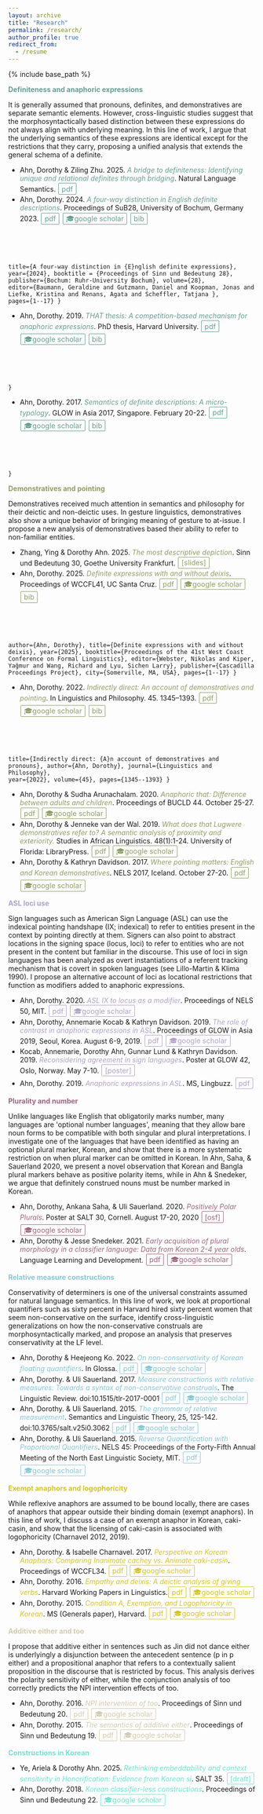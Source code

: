 ```yaml
---
layout: archive
title: "Research"
permalink: /research/
author_profile: true
redirect_from:
  - /resume
---
```


<script>
  function toggleBib(button) {
    const bib = button.nextElementSibling;
    bib.classList.toggle('visible');
  }
</script>


{% include base_path %}

<style>
  /* ---- Base button style ---- */
  a.definiteness,
  a.demonstrative,
  a.loci,
  a.plurality,
  a.quantifiers,
  a.anaphors,
  a.either,
  a.honorificity,
  a.verbs,
  a.korean {
    display: inline-block;
    padding: 0.15em 0.4em;         /* smaller padding = tighter box */
    margin: 0.1em;
    border: 1px solid currentColor;
    border-radius: 2px;            /* almost square corners */
    text-decoration: none;
    font-size: 0.9rem;
    font-family: -apple-system, BlinkMacSystemFont, "Segoe UI", Roboto, "Helvetica Neue", Arial;
    line-height: 1.2;
    transition: all 0.15s ease;
  }

  /* ---- Individual colors ---- */
  .definiteness { color: #679e90; }
  .demonstrative { color: #8f9e67; }
  .loci { color: #b1a2c7; }
  .plurality { color: #9e677d; }
  .quantifiers { color: #88c7d6; }
  .anaphors { color: #d6c329; }
  .either { color: #d3ccaf; }
  .honorificity { color: #679e8a; }
  .verbs { color: #67919e; }
  .korean { color: #6ee5d1; }

  /* ---- Hover/focus effect ---- */
  a.definiteness:hover,
  a.definiteness:focus { background-color: #679e90; color: white; }

  a.demonstrative:hover,
  a.demonstrative:focus { background-color: #8f9e67; color: white; }

  a.loci:hover,
  a.loci:focus { background-color: #b1a2c7; color: white; }

  a.plurality:hover,
  a.plurality:focus { background-color: #9e677d; color: white; }

  a.quantifiers:hover,
  a.quantifiers:focus { background-color: #88c7d6; color: white; }

  a.anaphors:hover,
  a.anaphors:focus { background-color: #d6c329; color: white; }

  a.either:hover,
  a.either:focus { background-color: #d3ccaf; color: #333; }

  a.honorificity:hover,
  a.honorificity:focus { background-color: #679e8a; color: white; }

  a.verbs:hover,
  a.verbs:focus { background-color: #67919e; color: white; }

  a.korean:hover,
  a.korean:focus { background-color: #6ee5d1; color: #003333; }

  /* Optional: subtle lift */
  a.definiteness:hover,
  a.demonstrative:hover,
  a.loci:hover,
  a.plurality:hover,
  a.quantifiers:hover,
  a.anaphors:hover,
  a.either:hover,
  a.honorificity:hover,
  a.verbs:hover,
  a.korean:hover {
    transform: translateY(-1px);
  }



  /* Bib box styling */
  .bib-entry {
    opacity: 0;
    max-height: 0;
    overflow: hidden;
    white-space: pre;
    font-family: monospace;
    background-color: #f6f6f6;
    border: 1px solid #ddd;
    margin-top: 6px;
    border-radius: 4px;
    transition: all 0.25s ease;
  }

  .bib-entry.visible {
    opacity: 1;
    max-height: 500px;
    padding: 8px;
  }
</style>




**<span class="definiteness">Definiteness and anaphoric expressions</span>**

It is generally assumed that pronouns, definites, and demonstratives are separate semantic elements. However, cross-linguistic studies suggest that the morphosyntactically based distinction between these expressions do not always align with underlying meaning. In this line of work, I argue that the underlying semantics of these expressions are identical except for the restrictions that they carry, proposing a unified analysis that extends the general schema of a definite.

- Ahn, Dorothy & Ziling Zhu. 2025. <em class="definiteness">A bridge to definiteness: Identifying unique and relational definites through bridging</em>. Natural Language Semantics. <a href="https://link.springer.com/article/10.1007/s11050-025-09237-8" class="definiteness">pdf</a>
- Ahn, Dorothy. 2024. <em class="definiteness">A four-way distinction in English definite descriptions</em>. Proceedings of SuB28, University of Bochum, Germany 2023. <a href="https://ojs.ub.uni-konstanz.de/sub/index.php/sub/article/view/1104" class="definiteness">pdf</a> <a href="https://scholar.google.com/citations?view_op=view_citation&hl=en&user=caKoCk4AAAAJ&cstart=20&pagesize=80&citation_for_view=caKoCk4AAAAJ:qjMakFHDy7sC" class="definiteness">🎓google scholar</a> <a href="javascript:void(0);" class="definiteness" onclick="toggleBib(this)">
    bib
  </a>
  <pre div class="bib-entry"><code>@incollection{ahn2024definite,
    author={Ahn, Dorothy},
title={A four-way distinction in {E}nglish definite expressions},
year={2024},
    booktitle = {Proceedings of Sinn und Bedeutung 28},
publisher={Bochum: Ruhr-University Bochum},
volume={28},
editor={Baumann, Geraldine and Gutzmann, Daniel  and Koopman, Jonas  and Liefke, Kristina  and Renans, Agata  and Scheffler, Tatjana },
pages={1--17}
} 
</code></pre>
- Ahn, Dorothy. 2019. <em class="definiteness">THAT thesis: A competition-based mechanism for anaphoric expressions</em>. PhD thesis, Harvard University. <a href="https://ling.auf.net/lingbuzz/004742" class="definiteness">pdf</a> <a href="https://scholar.google.com/citations?view_op=view_citation&hl=en&user=caKoCk4AAAAJ&citation_for_view=caKoCk4AAAAJ:UebtZRa9Y70C" class="definiteness">🎓google scholar</a> <a href="javascript:void(0);" class="definiteness" onclick="toggleBib(this)">
    bib
  </a>
  <pre div class="bib-entry"><code>@phdthesis{ahn2019thatthesis,
    title={{\textit{THAT}} thesis: {A} competition mechanism for anaphoric expressions},
    author={Ahn, Dorothy},
    year={2019},
    school={Harvard University}
}
</code></pre>
- Ahn, Dorothy. 2017. <em class="definiteness">Semantics of definite descriptions: A micro-typology</em>. GLOW in Asia 2017, Singapore. February 20-22. <a href="https://glowlinguistics.org/asia11/wp-content/uploads/sites/3/2017/11/v1-ahn.pdf" class="definiteness">pdf</a> <a href="https://scholar.google.com/citations?view_op=view_citation&hl=en&user=caKoCk4AAAAJ&citation_for_view=caKoCk4AAAAJ:_FxGoFyzp5QC" class="definiteness">🎓google scholar</a> 
  <a href="javascript:void(0);" class="definiteness" onclick="toggleBib(this)">
    bib
  </a>
  <pre div class="bib-entry"><code>@inproceedings{ahn2017typology,
  title={Definite and demonstrative descriptions: a micro-typology},
  author={Ahn, Dorothy},
  booktitle={Proceedings of {Generative Linguistics in the Old World in Asia 11}},
  volume = 1,
  publisher = {MIT Working Papers in Linguistics},
  editor={Erlewine, Michael Yoshitaka},
  year = {2017},
  pages={33--48}
}
</code></pre>

**<span class="demonstrative">Demonstratives and pointing</span>**

Demonstratives received much attention in semantics and philosophy for their deictic and non-deictic uses. In gesture linguistics, demonstratives also show a unique behavior of bringing meaning of gesture to at-issue. I propose a new analysis of demonstratives based their ability to refer to non-familiar entities.

- Zhang, Ying & Dorothy Ahn. 2025. <em class="demonstrative">The most descriptive depiction</em>. Sinn und Bedeutung 30, Goethe University Frankfurt. <a href="https://doroahn.github.io/files/zhang-ahn-most-descriptive-depiction.pdf" class="demonstrative">[slides]</a>
- Ahn, Dorothy. 2025. <em class="demonstrative">Definite expressions with and without deixis</em>. Proceedings of WCCFL41, UC Santa Cruz. <a href="https://www.lingref.com/cpp/wccfl/41/paper3727.pdf" class="demonstrative">pdf</a> <a href="https://scholar.google.com/citations?view_op=view_citation&hl=en&user=caKoCk4AAAAJ&cstart=20&pagesize=80&citation_for_view=caKoCk4AAAAJ:zYLM7Y9cAGgC" class="demonstrative">🎓google scholar</a> <a href="javascript:void(0);" class="demonstrative" onclick="toggleBib(this)">
    bib
  </a>
  <pre div class="bib-entry"><code>@incollection{ahn2023deixis,
author={Ahn, Dorothy},
title={Definite expressions with and without deixis},
year={2025},
booktitle={Proceedings of the 41st West Coast Conference on Formal Linguistics},
editor={Webster, Nikolas  and Kiper, Yağmur  and Wang, Richard and Lyu, Sichen Larry},
publisher={Cascadilla Proceedings Project},
city={Somerville, MA, USA},
pages={1--17}
}
</code></pre>
- Ahn, Dorothy. 2022. <em class="demonstrative">Indirectly direct: An account of demonstratives and pointing</em>. In Linguistics and Philosophy. 45. 1345–1393. <a href="https://link.springer.com/article/10.1007/s10988-022-09350-5" class="demonstrative">pdf</a> <a href="https://scholar.google.com/citations?view_op=view_citation&hl=en&user=caKoCk4AAAAJ&citation_for_view=caKoCk4AAAAJ:Se3iqnhoufwC" class="demonstrative">🎓google scholar</a> <a href="javascript:void(0);" class="demonstrative" onclick="toggleBib(this)">
    bib
  </a>
  <pre div class="bib-entry"><code>@article{ahn2022indirect,
title={Indirectly direct: {A}n account of demonstratives and pronouns},
author={Ahn, Dorothy},
journal={Linguistics and Philosophy},
year={2022},
volume={45},
pages={1345--1393}
}
</code></pre>
- Ahn, Dorothy & Sudha Arunachalam. 2020. <em class="demonstrative">Anaphoric that: Difference between adults and children</em>. Proceedings of BUCLD 44. October 25-27. <a href="https://www.lingref.com/bucld/44/BUCLD44-03.pdf" class="demonstrative">pdf</a> <a href="https://scholar.google.com/citations?view_op=view_citation&hl=en&user=caKoCk4AAAAJ&citation_for_view=caKoCk4AAAAJ:Y0pCki6q_DkC" class="demonstrative">🎓google scholar</a>
- Ahn, Dorothy & Jenneke van der Wal. 2019. <em class="demonstrative">What does that Lugwere demonstratives refer to? A semantic analysis of proximity and exteriority.</em> Studies in African Linguistics. 48(1):1-24. University of Florida: LibraryPress. <a href="https://journals.flvc.org/sal/article/view/114927" class="demonstrative">pdf</a> <a href="https://scholar.google.com/citations?view_op=view_citation&hl=en&user=caKoCk4AAAAJ&citation_for_view=caKoCk4AAAAJ:kNdYIx-mwKoC" class="demonstrative">🎓google scholar</a>
- Ahn, Dorothy & Kathryn Davidson. 2017. <em class="demonstrative">Where pointing matters: English and Korean demonstratives</em>. NELS 2017, Iceland. October 27-20. <a href="/files/ahndavidson20217.pdf" class="demonstrative">pdf</a> <a href="https://scholar.google.com/citations?view_op=view_citation&hl=en&user=caKoCk4AAAAJ&citation_for_view=caKoCk4AAAAJ:u-x6o8ySG0sC" class="demonstrative">🎓google scholar</a>

**<span class="loci">ASL loci use</span>**

Sign languages such as American Sign Language (ASL) can use the indexical pointing handshape (IX; indexical) to refer to entities present in the context by pointing directly at them. Signers can also point to abstract locations in the signing space (locus, loci) to refer to entities who are not present in the content but familiar in the discourse. This use of loci in sign languages has been analyzed as overt instantiations of a referent tracking mechanism that is covert in spoken languages (see Lillo-Martin & Klima 1990). I propose an alternative account of loci as locational restrictions that function as modifiers added to anaphoric expressions.

- Ahn, Dorothy. 2020. <em class="loci">ASL IX to locus as a modifier</em>. Proceedings of NELS 50, MIT. <a href="https://www.dorothyahn.com/_files/ugd/697a33_645cbf2a52224f70b05f86d03b4330cb.pdf" class="loci">pdf</a> <a href="https://scholar.google.com/citations?view_op=view_citation&hl=en&user=caKoCk4AAAAJ&citation_for_view=caKoCk4AAAAJ:LkGwnXOMwfcC" class="loci">🎓google scholar</a>
- Ahn, Dorothy, Annemarie Kocab & Kathryn Davidson. 2019. <em class="loci">The role of contrast in anaphoric expressions in ASL</em>. Proceedings of GLOW in Asia 2019, Seoul, Korea. August 6-9, 2019. <a href="https://www.dorothyahn.com/_files/ugd/697a33_cac4bd55c4ca4b67a03003da9c66d89e.pdf" class="loci">pdf</a> <a href="https://scholar.google.com/citations?view_op=view_citation&hl=en&user=caKoCk4AAAAJ&cstart=20&pagesize=80&citation_for_view=caKoCk4AAAAJ:4TOpqqG69KYC" class="loci">🎓google scholar</a>
- Kocab, Annemarie, Dorothy Ahn, Gunnar Lund & Kathryn Davidson. 2019. <em class="loci">Reconsidering agreement in sign languages</em>. Poster at GLOW 42, Oslo, Norway. May 7-10. <a href="https://www.dorothyahn.com/_files/ugd/697a33_b47654000d8e4d66887df8a8b85c6a0a.pdf" class="loci">[poster]</a>
- Ahn, Dorothy. 2019. <em class="loci">Anaphoric expressions in ASL</em>. MS, Lingbuzz. <a href="https://ling.auf.net/lingbuzz/004594" class="loci">pdf</a>

**<span class="plurality">Plurality and number</span>**

Unlike languages like English that obligatorily marks number, many languages are 'optional number languages', meaning that they allow bare noun forms to be compatible with both singular and plural interpretations. I investigate one of the languages that have been identified as having an optional plural marker, Korean, and show that there is a more systematic restriction on when plural marker can be omitted in Korean. In Ahn, Saha, & Sauerland 2020, we present a novel observation that Korean and Bangla plural markers behave as positive polarity items, while in Ahn & Snedeker, we argue that definitely construed nouns must be number marked in Korean.

- Ahn, Dorothy, Ankana Saha, & Uli Sauerland. 2020. <em class="plurality">Positively Polar Plurals</em>. Poster at SALT 30, Cornell. August 17-20, 2020 <a href="https://osf.io/7dtbw/" class="plurality">[osf]</a> <a href="https://scholar.google.com/citations?view_op=view_citation&hl=en&user=caKoCk4AAAAJ&citation_for_view=caKoCk4AAAAJ:5nxA0vEk-isC" class="plurality">🎓google scholar</a>
- Ahn, Dorothy & Jesse Snedeker. 2021. <em class="plurality">Early acquisition of plural morphology in a classifier language: Data from Korean 2-4 year olds</em>. Language Learning and Development. <a href="https://www.tandfonline.com/eprint/JDYWNDGUDDEFT3T82K6V/full?target=10.1080/15475441.2021.1922280" class="plurality">pdf</a> <a href="https://scholar.google.com/citations?view_op=view_citation&hl=en&user=caKoCk4AAAAJ&citation_for_view=caKoCk4AAAAJ:WF5omc3nYNoC" class="plurality">🎓google scholar</a>

**​<span class="quantifiers">Relative measure constructions</span>**

Conservativity of determiners is one of the universal constraints assumed for natural language semantics. In this line of work, we look at proportional quantifiers such as sixty percent in Harvard hired sixty percent women that seem non-conservative on the surface, identify cross-linguistic generalizations on how the non-conservative construals are morphosyntactically marked, and propose an analysis that preserves conservativity at the LF level.

- Ahn, Dorothy & Heejeong Ko. 2022. <em class="quantifiers">On non-conservativity of Korean floating quantifiers​</em>. In Glossa. <a href="https://www.glossa-journal.org/article/id/5776/" class="quantifiers">pdf</a> <a href="https://scholar.google.com/citations?view_op=view_citation&hl=en&user=caKoCk4AAAAJ&citation_for_view=caKoCk4AAAAJ:W7OEmFMy1HYC" class="quantifiers">🎓google scholar</a>
- Ahn, Dorothy. & Uli Sauerland. 2017. <em class="quantifiers">Measure constructions with relative measures: Towards a syntax of non-conservative construals</em>. The Linguistic Review. doi:10.1515/tlr-2017-0001 <a href="https://www.degruyterbrill.com/document/doi/10.1515/tlr-2017-0001/html" class="quantifiers">pdf</a> <a href="https://scholar.google.com/citations?view_op=view_citation&hl=en&user=caKoCk4AAAAJ&citation_for_view=caKoCk4AAAAJ:3fE2CSJIrl8C" class="quantifiers">🎓google scholar</a>
- Ahn, Dorothy. & Uli Sauerland. 2015. <em class="quantifiers">The grammar of relative measurement</em>. Semantics and Linguistic Theory, 25, 125-142. doi:10.3765/salt.v25i0.3062 <a href="https://journals.linguisticsociety.org/proceedings/index.php/SALT/article/view/25.125" class="quantifiers">pdf</a> <a href="https://scholar.google.com/citations?view_op=view_citation&hl=en&user=caKoCk4AAAAJ&citation_for_view=caKoCk4AAAAJ:2osOgNQ5qMEC" class="quantifiers">🎓google scholar</a>
- Ahn, Dorothy. & Uli Sauerland. 2015. <em class="quantifiers">Reverse Quantification with Proportional Quantifiers</em>. NELS 45: Proceedings of the Forty-Fifth Annual Meeting of the North East Linguistic Society, MIT. <a href="https://www.dorothyahn.com/_files/ugd/697a33_5fa95a929a284f1aa471761ebfb22685.pdf" class="quantifiers">pdf</a> <a href="https://scholar.google.com/citations?view_op=view_citation&hl=en&user=caKoCk4AAAAJ&citation_for_view=caKoCk4AAAAJ:UeHWp8X0CEIC" class="quantifiers">🎓google scholar</a>

**<span class="anaphors">Exempt anaphors and logophoricity</span>**

While reflexive anaphors are assumed to be bound locally, there are cases of anaphors that appear outside their binding domain (exempt anaphors). In this line of work, I discuss a case of an exempt anaphor in Korean, caki-casin, and show that the licensing of caki-casin is associated with logophoricity (Charnavel 2012, 2019).

- Ahn, Dorothy. & Isabelle Charnavel. 2017. <em class="anaphors">Perspective on Korean Anaphors: Comparing Inanimate cachey vs. Animate caki-casin</em>. Proceedings of WCCFL34. <a href="http://www.lingref.com/cpp/wccfl/34/paper3292.pdf" class="anaphors">pdf</a> <a href="https://scholar.google.com/citations?view_op=view_citation&hl=en&user=caKoCk4AAAAJ&citation_for_view=caKoCk4AAAAJ:hqOjcs7Dif8C" class="anaphors">🎓google scholar</a>
- Ahn, Dorothy. 2016. <em class="anaphors">Empathy and deixis: A deictic analysis of giving verbs</em>. Harvard Working Papers in Linguistics.​ <a href="https://www.dorothyahn.com/_files/ugd/697a33_c32eec1edd074b67970750abea3923e3.pdf" class="anaphors">pdf</a> <a href="https://scholar.google.com/citations?view_op=view_citation&hl=en&user=caKoCk4AAAAJ&cstart=20&pagesize=80&citation_for_view=caKoCk4AAAAJ:MXK_kJrjxJIC" class="anaphors">🎓google scholar</a>
- Ahn, Dorothy. 2015. <em class="anaphors">Condition A, Exemption, and Logophoricity in Korean</em>. MS (Generals paper), Harvard. <a href="https://www.dorothyahn.com/_files/ugd/697a33_558f767ac2044b9aab5f2dbccfbf1027.pdf" class="anaphors">pdf</a> <a href="https://scholar.google.com/citations?view_op=view_citation&hl=en&user=caKoCk4AAAAJ&cstart=20&pagesize=80&citation_for_view=caKoCk4AAAAJ:0EnyYjriUFMC" class="anaphors">🎓google scholar</a>

**<span class="either">Additive either and too</span>** 

I propose that additive either in sentences such as Jin did not dance either is underlyingly a disjunction between the antecedent sentence (p in p either) and a propositional anaphor that refers to a contextually salient proposition in the discourse that is restricted by focus. This analysis derives the polarity sensitivity of either, while the conjunction analysis of too correctly predicts the NPI intervention effects of too. 

- Ahn, Dorothy. 2016. <em class="either">NPI intervention of too</em>. Proceedings of Sinn und Bedeutung 20. <a href="https://semanticsarchive.net/sub2015/SeparateArticles/Ahn-SuB20.pdf" class="either">pdf</a> <a href="https://scholar.google.com/citations?view_op=view_citation&hl=en&user=caKoCk4AAAAJ&citation_for_view=caKoCk4AAAAJ:YOwf2qJgpHMC" class="either">🎓google scholar</a>
- Ahn, Dorothy. 2015. <em class="either">The semantics of additive either</em>. Proceedings of Sinn und Bedeutung 19. <a href="https://semanticsarchive.net/Archive/TVlN2I2Z/sub19proc.pdf" class="either">pdf</a> <a href="https://scholar.google.com/citations?view_op=view_citation&hl=en&user=caKoCk4AAAAJ&citation_for_view=caKoCk4AAAAJ:8k81kl-MbHgC" class="either">🎓google scholar</a>

**<span class="korean">Constructions in Korean</span>**

- Ye, Ariela & Dorothy Ahn. 2025. <em class="korean">Rethinking embeddability and context sensitivity in Honorification: Evidence from Korean _si_</em>. SALT 35. <a href="https://doroahn.github.io/files/ye_ahn_2025_salt35-korean-si.pdf" class="korean">[draft]</a>
- Ahn, Dorothy. 2018. <em class="korean">Korean classifier-less constructions</em>. Proceedings of Sinn und Bedeutung 22. <a href="https://scholar.google.com/citations?view_op=view_citation&hl=en&user=caKoCk4AAAAJ&citation_for_view=caKoCk4AAAAJ:_kc_bZDykSQC" class="korean">🎓google scholar</a>
